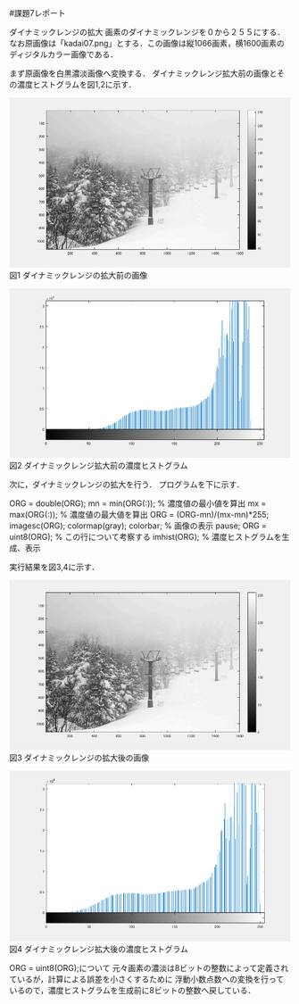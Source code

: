 #課題7レポート

ダイナミックレンジの拡大
画素のダイナミックレンジを０から２５５にする．
なお原画像は「kadai07.png」とする．この画像は縦1066画素，横1600画素のディジタルカラー画像である．

まず原画像を白黒濃淡画像へ変換する．
ダイナミックレンジ拡大前の画像とその濃度ヒストグラムを図1,2に示す．

![原画像](https://github.com/ogata3/lecture_image_processing/blob/master/kadai07/kadai7_1.png?raw=true)
図1 ダイナミックレンジの拡大前の画像

![濃度ヒストグラム](https://github.com/ogata3/lecture_image_processing/blob/master/kadai07/kadai7_2.png?raw=true)
図2 ダイナミックレンジ拡大前の濃度ヒストグラム

次に，ダイナミックレンジの拡大を行う．
プログラムを下に示す．

ORG = double(ORG);
mn = min(ORG(:)); % 濃度値の最小値を算出
mx = max(ORG(:)); % 濃度値の最大値を算出
ORG = (ORG-mn)/(mx-mn)*255;
imagesc(ORG); colormap(gray); colorbar; % 画像の表示
pause;
ORG = uint8(ORG); % この行について考察する
imhist(ORG); % 濃度ヒストグラムを生成、表示

実行結果を図3,4に示す．

![原画像](https://github.com/ogata3/lecture_image_processing/blob/master/kadai07/kadai7_3.png?raw=true)
図3 ダイナミックレンジの拡大後の画像

![濃度ヒストグラム](https://github.com/ogata3/lecture_image_processing/blob/master/kadai07/kadai7_4.png?raw=true)
図4 ダイナミックレンジ拡大後の濃度ヒストグラム

ORG = uint8(ORG);について
元々画素の濃淡は8ビットの整数によって定義されているが，計算による誤差を小さくするために
浮動小数点数への変換を行っているので，濃度ヒストグラムを生成前に8ビットの整数へ戻している．
